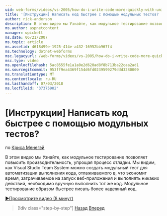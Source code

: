 ```yaml
---
uid: web-forms/videos/vs-2005/how-do-i-write-code-more-quickly-with-unit-tests
title: '[Инструкции] Написать код быстрее с помощью модульных тестов? | Документы Майкрософт'
author: rick-anderson
description: В этом видео мы Узнайте, как модульное тестирование позволяет повысить производительность, упрощая процесс отладки. Мы видим, как Visual Studio Team System может создать U....
ms.author: aspnetcontent
manager: wpickett
ms.date: 06/21/2007
ms.topic: article
ms.assetid: 4618499e-1925-414e-a432-16952bb967f4
ms.technology: dotnet-webforms
msc.legacyurl: /web-forms/videos/vs-2005/how-do-i-write-code-more-quickly-with-unit-tests
msc.type: video
ms.openlocfilehash: 5ac8555fe1a1a0e2d620ad8f8b713ba22caa2ad1
ms.sourcegitcommit: 953ff9ea4369f154d6fd0239599279ddd3280009
ms.translationtype: MT
ms.contentlocale: ru-RU
ms.lasthandoff: 07/03/2018
ms.locfileid: "37375902"
---
```

<a name="how-do-i-write-code-more-quickly-with-unit-tests"></a>[Инструкции] Написать код быстрее с помощью модульных тестов?
====================
по [Криса Менегэй](https://twitter.com/CMenegay)

В этом видео мы Узнайте, как модульное тестирование позволяет повысить производительность, упрощая процесс отладки. Мы видим, как Visual Studio Team System можно создать модульный тест для автоматизации выполнения кода, отлаживаемого в, что экономит время, затрачиваемое на запуск веб-приложения и выполнять никаких действий, необходимо вручную выполнить тот же код. Модульное тестирование образом быстрее писать более надежный код.

[&#9654;Просмотрите видео (8 минут)](https://channel9.msdn.com/Blogs/ASP-NET-Site-Videos/how-do-i-write-code-more-quickly-with-unit-tests)

> [!div class="step-by-step"]
> [Назад](how-do-i-create-my-own-bug-work-item.md)
> [Вперед](how-do-i-practice-test-driven-development.md)

